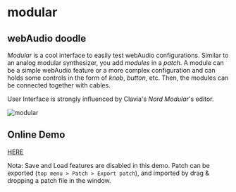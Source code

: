 # modular

## webAudio doodle

*Modular* is a cool interface to easily test webAudio configurations.
Similar to an analog modular synthesizer, you add *modules* in a *patch*.
A module can be a simple webAudio feature or a more complex configuration
and can holds some controls in the form of *knob*, *button*, etc.
Then, the modules can be connected together with cables.

User Interface is strongly influenced by Clavia's *Nord Modular*'s editor.

![modular](https://cloud.githubusercontent.com/assets/2462139/22196853/96e456cc-e192-11e6-873a-3a63371107f5.png)


## Online Demo

[HERE](http://cstoquer.github.io/modular/)

Nota: Save and Load features are disabled in this demo. 
Patch can be exported (`top menu > Patch > Export patch`), and imported by drag & dropping a patch file in the window.
